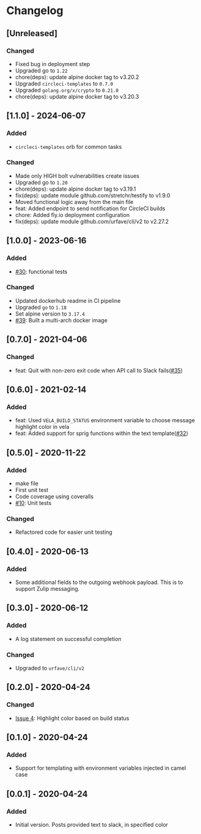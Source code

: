 # Changelog

## [Unreleased]
### Changed
- Fixed bug in deployment step
- Upgraded go to `1.22`
- chore(deps): update alpine docker tag to v3.20.2
- Upgraded `circleci-templates` to `0.7.0`
- Upgraded `golang.org/x/crypto` to `0.21.0`
- chore(deps): update alpine docker tag to v3.20.3

## [1.1.0] - 2024-06-07
### Added
- `circleci-templates` orb for common tasks

### Changed
- Made only HIGH bolt vulnerabilities create issues
- Upgraded go to `1.20`
- chore(deps): update alpine docker tag to v3.19.1
- fix(deps): update module github.com/stretchr/testify to v1.9.0
- Moved functional logic away from the main file
- feat: Added endpoint to send notification for CircleCI builds
- chore: Added fly.io deployment configuration
- fix(deps): update module github.com/urfave/cli/v2 to v2.27.2

## [1.0.0] - 2023-06-16
### Added
- [#30](https://github.com/devatherock/simple-slack/issues/30): functional tests

### Changed
- Updated dockerhub readme in CI pipeline
- Upgraded `go` to `1.18`
- Set alpine version to `3.17.4`
- [#39](https://github.com/devatherock/simple-slack/issues/39): Built a multi-arch docker image

## [0.7.0] - 2021-04-06
### Changed
- feat: Quit with non-zero exit code when API call to Slack fails([#35](https://github.com/devatherock/simple-slack/issues/35))

## [0.6.0] - 2021-02-14
### Added
- feat: Used `VELA_BUILD_STATUS` environment variable to choose message highlight color in vela
- feat: Added support for sprig functions within the text template([#32](https://github.com/devatherock/simple-slack/issues/32))

## [0.5.0] - 2020-11-22
### Added
- make file
- First unit test
- Code coverage using coveralls
- [#10](https://github.com/devatherock/simple-slack/issues/10): Unit tests

### Changed
-   Refactored code for easier unit testing

## [0.4.0] - 2020-06-13
### Added
- Some additional fields to the outgoing webhook payload. This is to support Zulip messaging.

## [0.3.0] - 2020-06-12
### Added
- A log statement on successful completion

### Changed
- Upgraded to `urfave/cli/v2`

## [0.2.0] - 2020-04-24
### Changed
- [Issue 4](https://github.com/devatherock/simple-slack/issues/4): Highlight color based on build status

## [0.1.0] - 2020-04-24
### Added
- Support for templating with environment variables injected in camel case

## [0.0.1] - 2020-04-24
### Added
- Initial version. Posts provided text to slack, in specified color